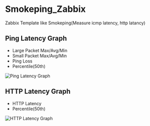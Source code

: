 Smokeping_Zabbix
================

Zabbix Template like Smokeping(Measure icmp latency, http latancy)  
  
Ping Latency Graph
------------------
- Large Packet Max/Avg/Min
- Small Packet Max/Avg/Min
- Ping Loss
- Percentile(50th) 
  
![Ping Latency Graph](https://github.com/komeiy/Smokeping_Zabbix/blob/master/screenshot/Ping-graph.JPG)
  
HTTP Latency Graph
------------------
- HTTP Latency
- Percentile(50th) 
  
![HTTP Latency Graph](https://github.com/komeiy/Smokeping_Zabbix/blob/master/screenshot/http-grarh.JPG)
